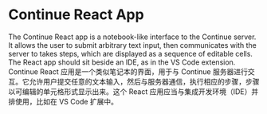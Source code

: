 # Continue React App

The Continue React app is a notebook-like interface to the Continue server. It allows the user to submit arbitrary text input, then communicates with the server to takes steps, which are displayed as a sequence of editable cells. The React app should sit beside an IDE, as in the VS Code extension.
Continue React 应用是一个类似笔记本的界面，用于与 Continue 服务器进行交互。它允许用户提交任意的文本输入，然后与服务器通信，执行相应的步骤，步骤以可编辑的单元格形式显示出来。这个 React 应用应当与集成开发环境（IDE）并排使用，比如在 VS Code 扩展中。